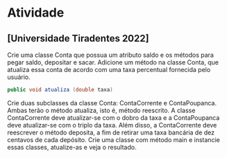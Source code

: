 # Atividade

## [Universidade Tiradentes 2022]

Crie uma classe Conta que possua um atributo saldo e os métodos para pegar saldo, depositar e sacar.
Adicione um método na classe Conta, que atualiza essa conta de acordo com uma taxa percentual fornecida pelo usuário.

``` Java
public void atualiza (double taxa)
```

Crie duas subclasses da classe Conta: ContaCorrente e ContaPoupanca. Ambas terão o método atualiza, isto é, método reescrito.
A classe ContaCorrente deve atualizar-se com o dobro da taxa e a ContaPoupanca deve atualizar-se com o triplo da taxa.
Além disso, a ContaCorrente deve reescrever o método deposita, a fim de retirar uma taxa bancária de dez centavos de cada depósito.
Crie uma classe com método main e instancie essas classes, atualize-as e veja o resultado.